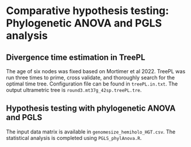 # Comparative hypothesis testing: Phylogenetic ANOVA and PGLS analysis

## Divergence time estimation in TreePL

The age of six nodes was fixed based on Mortimer et al 2022. TreePL was run three times to prime, cross validate, and thoroughly search for the optimal time tree. Configuration file can be found in `treePL.in.txt`. The output ultrametric tree is `round3.mt37g_42sp.treePL.tre`.

## Hypothesis testing with phylogenetic ANOVA and PGLS

The input data matrix is available in `genomesize_hemiholo_HGT.csv`. The statistical analysis is completed using `PGLS_phylAnova.R`.